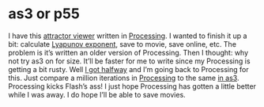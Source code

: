 <!--
  id: 308
  date: 2007-11-02
  modified: 2007-11-02
  slug: as3-or-p55
  type: post
  excerpt: <p>I have this attractor viewer written in Processing. I wanted to finish it up a bit: calculate Lyapunov exponent, save to movie, save online, etc. The problem is it&#8217;s written an older version of Processing. Then I thought: why not try as3 on for size. It&#8217;ll be faster for me to write since my Processing [&hellip;]</p>
  categories: code, Flash, Processing, ActionScript
  tags: 
  inCv: 
  inPortfolio: 
  dateFrom: 
  dateTo: 
-->

# as3 or p55

<p>I have this <a href="javascript:Sjeiti.showIFrame('coderef.php?id=625',800,600,'attractor viewer')" title="attractor viewer">attractor viewer</a> written in <a href="http://processing.org/" target="p55">Processing</a>. I wanted to finish it up a bit: calculate <a href="http://en.wikipedia.org/wiki/Lyapunov_exponent" target="wiki">Lyapunov exponent</a>, save to movie, save online, etc. The problem is it&#8217;s written an older version of Processing. Then I thought: why not try as3 on for size. It&#8217;ll be faster for me to write since my Processing is getting a bit rusty. Well <a href="javascript:Sjeiti.showCode('code/attractors.swf', 800,600, 'attractor viewer')" title="planet">I got halfway</a> and I&#8217;m going back to Processing for this. Just compare a million iterations in <a href="javascript:Sjeiti.showIFrame('coderef.php?id=625',800,600,'attractor viewer')" title="attractor viewer">Processing</a> to the same <a href="javascript:Sjeiti.showCode('code/attractors.swf', 800,600, 'attractor viewer')" title="planet">in as3</a>. Processing kicks Flash&#8217;s ass! I just hope Processing has gotten a little better while I was away. I do hope I&#8217;ll be able to save movies.</p>
